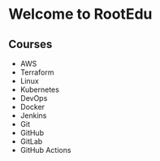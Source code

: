 # Welcome to RootEdu


## Courses
* AWS
* Terraform
* Linux
* Kubernetes
* DevOps
* Docker
* Jenkins
* Git
* GitHub
* GitLab
* GitHub Actions
